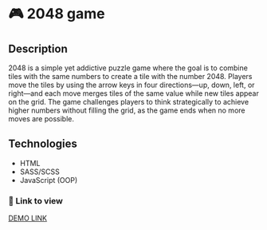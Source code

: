 # 🎮 2048 game

## Description
2048 is a simple yet addictive puzzle game where the goal is to combine tiles with the same numbers to create a tile with the number 2048. Players move the tiles by using the arrow keys in four directions—up, down, left, or right—and each move merges tiles of the same value while new tiles appear on the grid. The game challenges players to think strategically to achieve higher numbers without filling the grid, as the game ends when no more moves are possible.

## Technologies
- HTML
- SASS/SCSS
- JavaScript (OOP)
  
### 🔗 Link to view
[DEMO LINK](https://k-shestakov.github.io/2048-game/)
